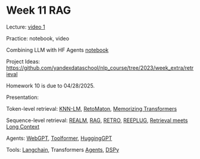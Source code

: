 # Week 11 RAG

Lecture: [video 1](https://youtu.be/9m-wAzO0Quk)

Practice: notebook, video

Combining LLM with HF Agents [notebook](https://colab.research.google.com/github/yandexdataschool/nlp_course/blob/2024/week06_llm/demo_agents.ipynb)

Project Ideas: https://github.com/yandexdataschool/nlp_course/tree/2023/week_extra/retrieval

Homework 10 is due to 04/28/2025. 

Presentation:

Token-level retrieval: [KNN-LM](https://arxiv.org/abs/1911.00172), [RetoMaton](https://arxiv.org/abs/2201.12431), [Memorizing Transformers](https://arxiv.org/abs/2203.08913)

Sequence-level retrieval: [REALM](https://arxiv.org/abs/2002.08909), [RAG](https://arxiv.org/abs/2005.11401), [RETRO](https://arxiv.org/abs/2112.04426), [REEPLUG](https://arxiv.org/abs/2301.12652), [Retrieval meets Long Context](https://arxiv.org/abs/2310.03025)

Agents: [WebGPT](https://arxiv.org/abs/2112.09332), [Toolformer](https://arxiv.org/abs/2302.04761), [HuggingGPT](https://arxiv.org/abs/2303.17580)

Tools: [Langchain](https://github.com/langchain-ai/langchain), Transformers [Agents](https://huggingface.co/docs/transformers/en/agents), [DSPy](https://github.com/stanfordnlp/dspy) 
